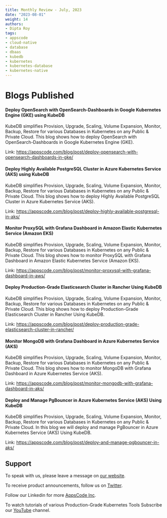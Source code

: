 ```yaml
---
title: Monthly Review - July, 2023
date: "2023-08-01"
weight: 14
authors:
- Dipta Roy
tags:
- appscode
- cloud-native
- database
- dbaas
- kubedb
- kubernetes
- kubernetes-database
- kubernetes-native
---
```


# Blogs Published


#### Deploy OpenSearch with OpenSearch-Dashboards in Google Kubernetes Engine (GKE) using KubeDB

KubeDB simplifies Provision, Upgrade, Scaling, Volume Expansion, Monitor, Backup, Restore for various Databases in Kubernetes on any Public & Private Cloud. This blog shows how to deploy OpenSearch with OpenSearch-Dashboards in Google Kubernetes Engine (GKE).

Link: https://appscode.com/blog/post/deploy-opensearch-with-opensearch-dashboards-in-gke/


#### Deploy Highly Available PostgreSQL Cluster in Azure Kubernetes Service (AKS) using KubeDB

KubeDB simplifies Provision, Upgrade, Scaling, Volume Expansion, Monitor, Backup, Restore for various Databases in Kubernetes on any Public & Private Cloud. This blog shows how to deploy Highly Available PostgreSQL Cluster in Azure Kubernetes Service (AKS).

Link: https://appscode.com/blog/post/deploy-highly-available-postgresql-in-aks/


#### Monitor ProxySQL with Grafana Dashboard in Amazon Elastic Kubernetes Service (Amazon EKS)

KubeDB simplifies Provision, Upgrade, Scaling, Volume Expansion, Monitor, Backup, Restore for various Databases in Kubernetes on any Public & Private Cloud. This blog shows how to monitor ProxySQL with Grafana Dashboard in Amazon Elastic Kubernetes Service (Amazon EKS).

Link: https://appscode.com/blog/post/monitor-proxysql-with-grafana-dashboard-in-aws/


#### Deploy Production-Grade Elasticsearch Cluster in Rancher Using KubeDB

KubeDB simplifies Provision, Upgrade, Scaling, Volume Expansion, Monitor, Backup, Restore for various Databases in Kubernetes on any Public & Private Cloud. This blog shows how to deploy Production-Grade Elasticsearch Cluster in Rancher Using KubeDB.

Link: https://appscode.com/blog/post/deploy-production-grade-elasticsearch-cluster-in-rancher/


#### Monitor MongoDB with Grafana Dashboard in Azure Kubernetes Service (AKS)

KubeDB simplifies Provision, Upgrade, Scaling, Volume Expansion, Monitor, Backup, Restore for various Databases in Kubernetes on any Public & Private Cloud. This blog shows how to monitor MongoDB with Grafana Dashboard in Azure Kubernetes Service (AKS).

Link: https://appscode.com/blog/post/monitor-mongodb-with-grafana-dashboard-in-aks/


#### Deploy and Manage PgBouncer in Azure Kubernetes Service (AKS) Using KubeDB

KubeDB simplifies Provision, Upgrade, Scaling, Volume Expansion, Monitor, Backup, Restore for various Databases in Kubernetes on any Public & Private Cloud. In this blog we will deploy and manage PgBouncer in Azure Kubernetes Service (AKS) Using KubeDB.

Link: https://appscode.com/blog/post/deploy-and-manage-pgbouncer-in-aks/



## Support

To speak with us, please leave a message on [our website](https://appscode.com/contact/).

To receive product announcements, follow us on [Twitter](https://twitter.com/AppsCodeHQ/).

Follow our Linkedin for more [AppsCode Inc](https://www.linkedin.com/company/appscode/).

To watch tutorials of various Production-Grade Kubernetes Tools Subscribe our [YouTube](https://youtube.com/@appscode) channel.
